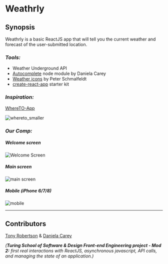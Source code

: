 # Weathrly

## Synopsis

Weathrly is a basic ReactJS app that will tell you the current weather and forecast of the user-submitted location. 

### *Tools:* 
* Weather Underground API
* [Autocomplete](https://github.com/danielafcarey/autocomplete) node module by Daniela Carey
* [Weather icons](https://github.com/manifestinteractive/weather-underground-icons) by Peter Schmalfeldt
* [create-react-app](https://github.com/facebook/create-react-app) starter kit

### *Inspiration:* 

[WhereTO-App](https://dribbble.com/shots/1081917-WhereTO-App)

![whereto_smaller](https://user-images.githubusercontent.com/34175382/38843364-f2f2845a-41ab-11e8-87b2-9098dfbbc971.jpg)

### *Our Comp:* 

##### Welcome screen

![Welcome Screen](https://user-images.githubusercontent.com/34175382/38843539-abaef320-41ac-11e8-9863-22fe80b8d6df.png)


##### Main screen

![main screen](https://user-images.githubusercontent.com/34175382/38843538-ab9e66cc-41ac-11e8-9043-a515795b4f31.png)


##### Mobile (iPhone 6/7/8)

![mobile](https://user-images.githubusercontent.com/34175382/38843607-11d5fe82-41ad-11e8-8953-c9c3c70c4bd8.png)


---

## Contributors

[Tony Robertson](https://github.com/tonyr729) & [Daniela Carey](https://github.com/danielafcarey)

_(**Turing School of Software & Design Front-end Engineering project - Mod 2:** first real interactions with ReactJS, asynchronous javascript, API calls, and managing the state of an application.)_
